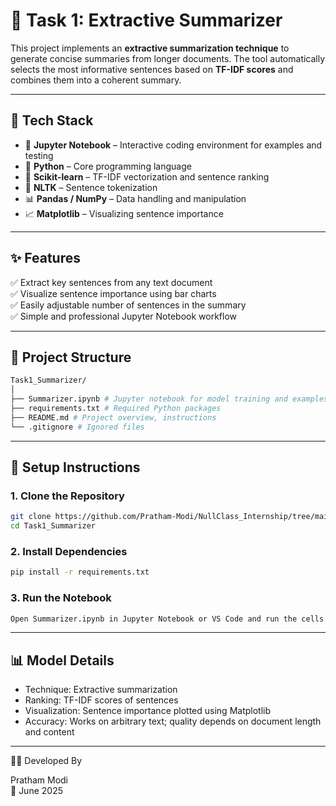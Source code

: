 # 🤖 Task 1: Extractive Summarizer

This project implements an **extractive summarization technique** to generate concise summaries from longer documents. The tool automatically selects the most informative sentences based on **TF-IDF scores** and combines them into a coherent summary.

---

## 🚀 Tech Stack

- 📓 **Jupyter Notebook** – Interactive coding environment for examples and testing  
- 🐍 **Python** – Core programming language  
- 🧠 **Scikit-learn** – TF-IDF vectorization and sentence ranking  
- 🧹 **NLTK** – Sentence tokenization  
- 📊 **Pandas / NumPy** – Data handling and manipulation  
- 📈 **Matplotlib** – Visualizing sentence importance  

---

## ✨ Features

✅ Extract key sentences from any text document  
✅ Visualize sentence importance using bar charts  
✅ Easily adjustable number of sentences in the summary  
✅ Simple and professional Jupyter Notebook workflow  

---

## 🧱 Project Structure

```bash
Task1_Summarizer/
│
├── Summarizer.ipynb # Jupyter notebook for model training and examples
├── requirements.txt # Required Python packages
├── README.md # Project overview, instructions
└── .gitignore # Ignored files
```

---

## 🔧 Setup Instructions

### 1. Clone the Repository

```bash
git clone https://github.com/Pratham-Modi/NullClass_Internship/tree/main/Task1_Summarizer
cd Task1_Summarizer
```

### 2. Install Dependencies

```bash
pip install -r requirements.txt
```

### 3. Run the Notebook

```bash
Open Summarizer.ipynb in Jupyter Notebook or VS Code and run the cells to generate summaries and visualize sentence importance.
```

---

## 📊 Model Details

- Technique: Extractive summarization
- Ranking: TF-IDF scores of sentences
- Visualization: Sentence importance plotted using Matplotlib
- Accuracy: Works on arbitrary text; quality depends on document length and content

---

👨‍💻 Developed By

Pratham Modi  
📅 June 2025
